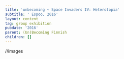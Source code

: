 ```yaml
---
title: 'unbecoming ~ Space Invaders IV: Heterotopia'
subtitle: ' Espoo, 2016'
layout: content
tag: group exhibition
pubdate: '2016'
parent: (Un)Becoming Finnish
children: []
---
```

//images
